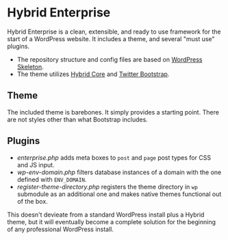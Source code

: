 # Hybrid Enterprise

Hybrid Enterprise is a clean, extensible, and ready to use framework for the start of a WordPress website. It includes a theme, and several "must use" plugins.

* The repository structure and config files are based on [WordPress Skeleton](https://github.com/markjaquith/WordPress-Skeleton).
* The theme utilizes [Hybrid Core](https://github.com/justintadlock/hybrid-core) and [Twitter Bootstrap](https://github.com/twitter/bootstrap).

## Theme

The included theme is barebones. It simply provides a starting point. There are not styles other than what Bootstrap includes.

## Plugins

* *enterprise.php* adds meta boxes to `post` and `page` post types for CSS and JS input.
* *wp-env-domain.php* filters database instances of a domain with the one defined with `ENV_DOMAIN`.
* *register-theme-directory.php* registers the theme directory in `wp` submodule as an additional one and makes native themes functional out of the box.

This doesn't devieate from a standard WordPress install plus a Hybrid theme, but it will eventually become a complete solution for the beginning of any professional WordPress install.
